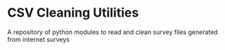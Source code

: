 # CSV Cleaning Utilities

A repository of python modules to read and clean survey files generated from internet surveys
